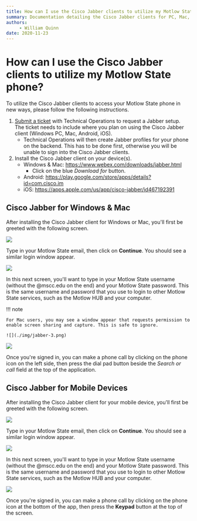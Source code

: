 ```yaml
---
title: How can I use the Cisco Jabber clients to utilize my Motlow State phone?
summary: Documentation detailing the Cisco Jabber clients for PC, Mac, and mobile.
authors:
     - William Quinn
date: 2020-11-23
---
```


# How can I use the Cisco Jabber clients to utilize my Motlow State phone?

To utilize the Cisco Jabber clients to access your Motlow State phone in new ways, please follow the following instructions.

1. [Submit a ticket](https://support.mscc.edu) with Technical Operations to request a Jabber setup. The ticket needs to include where you plan on using the Cisco Jabber client (Windows PC, Mac, Android, iOS).
    - Technical Operations will then create Jabber profiles for your phone on the backend. This has to be done first, otherwise you will be unable to sign into the Cisco Jabber clients.
2. Install the Cisco Jabber client on your device(s).
    - Windows & Mac: https://www.webex.com/downloads/jabber.html 
        - Click on the blue *Download for* button. 
    - Android: https://play.google.com/store/apps/details?id=com.cisco.im
    - iOS: https://apps.apple.com/us/app/cisco-jabber/id467192391

## Cisco Jabber for Windows & Mac

After installing the Cisco Jabber client for Windows or Mac, you'll first be greeted with the following screen.

![](./img/jabber-1.png)

Type in your Motlow State email, then click on **Continue**. You should see a similar login window appear.

![](./img/jabber-2.png)

In this next screen, you'll want to type in your Motlow State username (without the @mscc.edu on the end) and your Motlow State password. This is the same username and password that you use to login to other Motlow State services, such as the Motlow HUB and your computer.

!!! note

    For Mac users, you may see a window appear that requests permission to enable screen sharing and capture. This is safe to ignore.

    ![](./img/jabber-3.png)

![](./img/jabber-4.png)

Once you're signed in, you can make a phone call by clicking on the phone icon on the left side, then press the dial pad button beside the *Search or call* field at the top of the application.

## Cisco Jabber for Mobile Devices

After installing the Cisco Jabber client for your mobile device, you'll first be greeted with the following screen.

![](./img/jabber-mobile-1.png)

Type in your Motlow State email, then click on **Continue**. You should see a similar login window appear.

![](./img/jabber-mobile-2.png)

In this next screen, you'll want to type in your Motlow State username (without the @mscc.edu on the end) and your Motlow State password. This is the same username and password that you use to login to other Motlow State services, such as the Motlow HUB and your computer.

![](./img/jabber-mobile-3.png)

Once you're signed in, you can make a phone call by clicking on the phone icon at the bottom of the app, then press the **Keypad** button at the top of the screen.